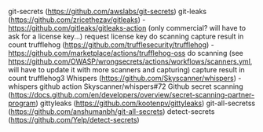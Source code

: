 git-secrets (https://github.com/awslabs/git-secrets)
 git-leaks (https://github.com/zricethezav/gitleaks) - https://github.com/gitleaks/gitleaks-action (only commercial? will have to ask for a license key...)
 request license key
 do scanning
 capture result in count
 trufflehog (https://github.com/trufflesecurity/trufflehog) - https://github.com/marketplace/actions/trufflehog-oss
 do scanning (see https://github.com/OWASP/wrongsecrets/actions/workflows/scanners.yml, will have to update it with more scanners and capturing)
 capture result in count
 trufflehog3
 Whispers (https://github.com/Skyscanner/whispers) - whispers github action Skyscanner/whispers#72
 Github secret scanning (https://docs.github.com/en/developers/overview/secret-scanning-partner-program)
 gittyleaks (https://github.com/kootenpv/gittyleaks)
 git-all-secretss (https://github.com/anshumanbh/git-all-secrets)
 detect-secrets (https://github.com/Yelp/detect-secrets)

